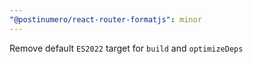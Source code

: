 ```yaml
---
"@postinumero/react-router-formatjs": minor
---
```


Remove default `ES2022` target for `build` and `optimizeDeps`
